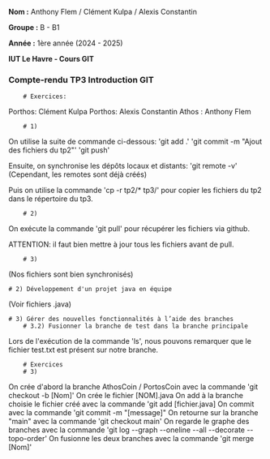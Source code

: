 **Nom :** Anthony Flem / Clément Kulpa / Alexis Constantin

**Groupe :** B - B1

**Année :** 1ère année (2024 - 2025)

**IUT Le Havre - Cours GIT**

### Compte-rendu TP3 Introduction GIT ###
		# Exercices:

Porthos: Clément Kulpa
Porthos: Alexis Constantin
Athos  : Anthony Flem

		# 1) 
On utilise la suite de commande ci-dessous:
'git add .'
'git commit -m "Ajout des fichiers du tp2"'
'git push'

Ensuite, on synchronise les dépôts locaux et distants:
'git remote -v' (Cependant, les remotes sont déjà créés)

Puis on utilise la commande 'cp -r tp2/* tp3/' pour copier les fichiers du tp2 dans le répertoire du tp3.

		# 2)
On exécute la commande 'git pull' pour récupérer les fichiers via github.

ATTENTION: il faut bien mettre à jour tous les fichiers avant de pull.

		# 3)
(Nos fichiers sont bien synchronisés)


	# 2) Développement d'un projet java en équipe
(Voir fichiers .java)

	# 3) Gérer des nouvelles fonctionnalités à l’aide des branches
		# 3.2) Fusionner la branche de test dans la branche principale
Lors de l'exécution de la commande 'ls', nous pouvons remarquer que le fichier test.txt est présent sur notre branche.

		# Exercices
		# 3)
On crée d'abord la branche AthosCoin / PortosCoin avec la commande 'git checkout -b [Nom]'
On crée le fichier [NOM].java
On add à la branche choisie le fichier créé avec la commande 'git add [fichier.java]
On commit avec la commande 'git commit -m "[message]"
On retourne sur la branche "main" avec la commande 'git checkout main'
On regarde le graphe des branches avec la commande 'git log --graph --oneline --all --decorate --topo-order'
On fusionne les deux branches avec la commande 'git merge [Nom]'
